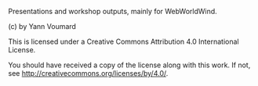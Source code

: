 Presentations and workshop outputs, mainly for WebWorldWind.

(c) by Yann Voumard

This is licensed under a
Creative Commons Attribution 4.0 International License.

You should have received a copy of the license along with this
work. If not, see <http://creativecommons.org/licenses/by/4.0/>.